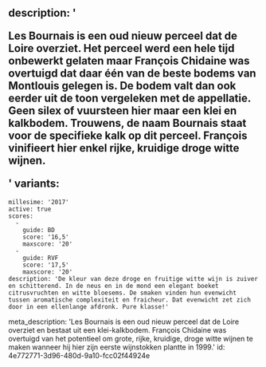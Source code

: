 description: '<p>Les Bournais is een oud nieuw perceel dat de Loire overziet. Het perceel werd een hele tijd onbewerkt gelaten maar François Chidaine was overtuigd dat daar één van de beste bodems van Montlouis gelegen is. De bodem valt dan ook eerder uit de toon vergeleken met de appellatie. Geen silex of vuursteen hier maar een klei en kalkbodem. Trouwens, de naam Bournais staat voor de specifieke kalk op dit perceel. François vinifieert hier enkel rijke, kruidige droge witte wijnen.</p>'
variants:
  -
    millesime: '2017'
    active: true
    scores:
      -
        guide: BD
        score: '16,5'
        maxscore: '20'
      -
        guide: RVF
        score: '17,5'
        maxscore: '20'
    description: 'De kleur van deze droge en fruitige witte wijn is zuiver en schitterend. In de neus en in de mond een elegant boeket citrusvruchten en witte bloesems. De smaken vinden hun evenwicht tussen aromatische complexiteit en fraicheur. Dat evenwicht zet zich door in een ellenlange afdronk. Pure klasse!'
meta_description: 'Les Bournais is een oud nieuw perceel dat de Loire overziet en bestaat uit een klei-kalkbodem. François Chidaine was overtuigd van het potentieel om grote, rijke, kruidige, droge witte wijnen te maken wanneer hij hier zijn eerste wijnstokken plantte in 1999.'
id: 4e772771-3d96-480d-9a10-fcc02f44924e
